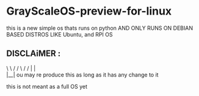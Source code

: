 # GrayScaleOS-preview-for-linux
this is a new simple os thats runs on python AND ONLY RUNS ON DEBIAN BASED DISTROS LIKE Ubuntu, and RPI OS


DISCLAiMER :
-----------
\ \   / /
  \ \/ /
   |  |  
   |__|   ou may re produce this as long as it has any change to it



   this is not meant as a full OS yet
